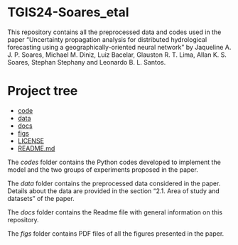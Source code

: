# TGIS24-Soares_etal

This repository contains all the preprocessed data and codes used in the paper “Uncertainty propagation analysis for distributed hydrological forecasting using a geographically-oriented neural network” by Jaqueline A. J. P. Soares, Michael M. Diniz, Luiz Bacelar, Glauston R. T. Lima, Allan K. S. Soares, Stephan Stephany and Leonardo B. L. Santos.

# Project tree

 * [code](/../../tree/main/codes)
 * [data](/../../tree/main/data)
 * [docs](/../../tree/main/docs)
 * [figs](/../../tree/main/figs)
 * [LICENSE](/../../blob/main/LICENSE)
 * [README.md](/../../blob/main/docs/README.md)

The *codes* folder contains the Python codes developed to implement the model and the two groups of experiments proposed in the paper.

The *data* folder contains the preprocessed data considered in the paper. Details about the data are provided in the section “2.1. Area of study and datasets” of the paper.

The *docs* folder contains the Readme file with general information on this repository.

The *figs* folder contains PDF files of all the figures presented in the paper.
